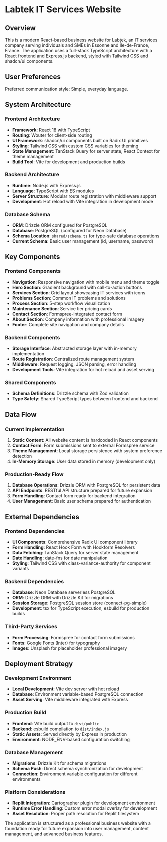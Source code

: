 # Labtek IT Services Website

## Overview

This is a modern React-based business website for Labtek, an IT services company serving individuals and SMEs in Essonne and Île-de-France, France. The application uses a full-stack TypeScript architecture with a React frontend and Express.js backend, styled with Tailwind CSS and shadcn/ui components.

## User Preferences

Preferred communication style: Simple, everyday language.

## System Architecture

### Frontend Architecture
- **Framework**: React 18 with TypeScript
- **Routing**: Wouter for client-side routing
- **UI Framework**: shadcn/ui components built on Radix UI primitives
- **Styling**: Tailwind CSS with custom CSS variables for theming
- **State Management**: TanStack Query for server state, React Context for theme management
- **Build Tool**: Vite for development and production builds

### Backend Architecture
- **Runtime**: Node.js with Express.js
- **Language**: TypeScript with ES modules
- **Server Structure**: Modular route registration with middleware support
- **Development**: Hot reload with Vite integration in development mode

### Database Schema
- **ORM**: Drizzle ORM configured for PostgreSQL
- **Database**: PostgreSQL (configured for Neon Database)
- **Schema Location**: `shared/schema.ts` for type-safe database operations
- **Current Schema**: Basic user management (id, username, password)

## Key Components

### Frontend Components
- **Navigation**: Responsive navigation with mobile menu and theme toggle
- **Hero Section**: Gradient background with call-to-action buttons
- **Services Section**: Grid layout showcasing IT services with icons
- **Problems Section**: Common IT problems and solutions
- **Process Section**: 5-step workflow visualization
- **Maintenance Section**: Service tier pricing cards
- **Contact Section**: Formspree-integrated contact form
- **About Section**: Company information with professional imagery
- **Footer**: Complete site navigation and company details

### Backend Components
- **Storage Interface**: Abstracted storage layer with in-memory implementation
- **Route Registration**: Centralized route management system
- **Middleware**: Request logging, JSON parsing, error handling
- **Development Tools**: Vite integration for hot reload and asset serving

### Shared Components
- **Schema Definitions**: Drizzle schema with Zod validation
- **Type Safety**: Shared TypeScript types between frontend and backend

## Data Flow

### Current Implementation
1. **Static Content**: All website content is hardcoded in React components
2. **Contact Form**: Form submissions sent to external Formspree service
3. **Theme Management**: Local storage persistence with system preference detection
4. **In-Memory Storage**: User data stored in memory (development only)

### Production-Ready Flow
1. **Database Operations**: Drizzle ORM with PostgreSQL for persistent data
2. **API Endpoints**: RESTful API structure prepared for future expansion
3. **Form Handling**: Contact form ready for backend integration
4. **User Management**: Basic user schema prepared for authentication

## External Dependencies

### Frontend Dependencies
- **UI Components**: Comprehensive Radix UI component library
- **Form Handling**: React Hook Form with Hookform Resolvers
- **Data Fetching**: TanStack Query for server state management
- **Date Handling**: date-fns for date manipulation
- **Styling**: Tailwind CSS with class-variance-authority for component variants

### Backend Dependencies
- **Database**: Neon Database serverless PostgreSQL
- **ORM**: Drizzle ORM with Drizzle Kit for migrations
- **Session Storage**: PostgreSQL session store (connect-pg-simple)
- **Development**: tsx for TypeScript execution, esbuild for production builds

### Third-Party Services
- **Form Processing**: Formspree for contact form submissions
- **Fonts**: Google Fonts (Inter) for typography
- **Images**: Unsplash for placeholder professional imagery

## Deployment Strategy

### Development Environment
- **Local Development**: Vite dev server with hot reload
- **Database**: Environment variable-based PostgreSQL connection
- **Asset Serving**: Vite middleware integrated with Express

### Production Build
- **Frontend**: Vite build output to `dist/public`
- **Backend**: esbuild compilation to `dist/index.js`
- **Static Assets**: Served directly by Express in production
- **Environment**: NODE_ENV-based configuration switching

### Database Management
- **Migrations**: Drizzle Kit for schema migrations
- **Schema Push**: Direct schema synchronization for development
- **Connection**: Environment variable configuration for different environments

### Platform Considerations
- **Replit Integration**: Cartographer plugin for development environment
- **Runtime Error Handling**: Custom error modal overlay for development
- **Asset Resolution**: Proper path resolution for Replit filesystem

The application is structured as a professional business website with a foundation ready for future expansion into user management, content management, and advanced business features.